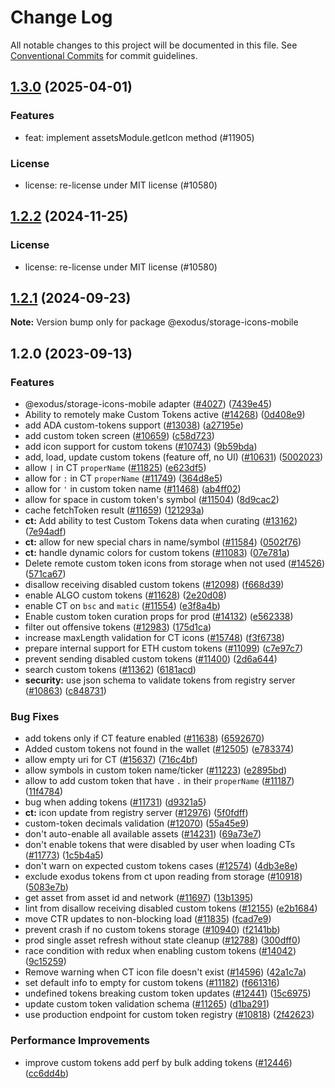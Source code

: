 # Change Log

All notable changes to this project will be documented in this file.
See [Conventional Commits](https://conventionalcommits.org) for commit guidelines.

## [1.3.0](https://github.com/ExodusMovement/exodus-hydra/compare/@exodus/storage-icons-mobile@1.2.1...@exodus/storage-icons-mobile@1.3.0) (2025-04-01)

### Features

- feat: implement assetsModule.getIcon method (#11905)

### License

- license: re-license under MIT license (#10580)

## [1.2.2](https://github.com/ExodusMovement/exodus-hydra/compare/@exodus/storage-icons-mobile@1.2.1...@exodus/storage-icons-mobile@1.2.2) (2024-11-25)

### License

- license: re-license under MIT license (#10580)

## [1.2.1](https://github.com/ExodusMovement/exodus-hydra/compare/@exodus/storage-icons-mobile@1.1.1...@exodus/storage-icons-mobile@1.2.1) (2024-09-23)

**Note:** Version bump only for package @exodus/storage-icons-mobile

## 1.2.0 (2023-09-13)

### Features

- @exodus/storage-icons-mobile adapter ([#4027](https://github.com/ExodusMovement/exodus-hydra/issues/4027)) ([7439e45](https://github.com/ExodusMovement/exodus-hydra/commit/7439e4513a400caa72508d503fbc23850a3441cc))
- Ability to remotely make Custom Tokens active ([#14268](https://github.com/ExodusMovement/exodus-hydra/issues/14268)) ([0d408e9](https://github.com/ExodusMovement/exodus-hydra/commit/0d408e97e4294d70983a9fccadead4451697e2fb))
- add ADA custom-tokens support ([#13038](https://github.com/ExodusMovement/exodus-hydra/issues/13038)) ([a27195e](https://github.com/ExodusMovement/exodus-hydra/commit/a27195e289028d77813e08215f431bc9f7ac1385))
- add custom token screen ([#10659](https://github.com/ExodusMovement/exodus-hydra/issues/10659)) ([c58d723](https://github.com/ExodusMovement/exodus-hydra/commit/c58d72376a0dfdc771de06961f63ed778a09b08e))
- add icon support for custom tokens ([#10743](https://github.com/ExodusMovement/exodus-hydra/issues/10743)) ([9b59bda](https://github.com/ExodusMovement/exodus-hydra/commit/9b59bda623b930348d785830ea7d77bdc9a66e4c))
- add, load, update custom tokens (feature off, no UI) ([#10631](https://github.com/ExodusMovement/exodus-hydra/issues/10631)) ([5002023](https://github.com/ExodusMovement/exodus-hydra/commit/5002023cbc4128ebf4d1748fc4a13f9b42f39d28))
- allow `|` in CT `properName` ([#11825](https://github.com/ExodusMovement/exodus-hydra/issues/11825)) ([e623df5](https://github.com/ExodusMovement/exodus-hydra/commit/e623df52b05bc35fb6fc168c075450f064ab4f9d))
- allow for `:` in CT `properName` ([#11749](https://github.com/ExodusMovement/exodus-hydra/issues/11749)) ([364d8e5](https://github.com/ExodusMovement/exodus-hydra/commit/364d8e5924e0395f3023f28e063ab2de754fdf1b))
- allow for `'` in custom token name ([#11468](https://github.com/ExodusMovement/exodus-hydra/issues/11468)) ([ab4ff02](https://github.com/ExodusMovement/exodus-hydra/commit/ab4ff02d844836446f0d201870a27443961f81db))
- allow for space in custom token's symbol ([#11504](https://github.com/ExodusMovement/exodus-hydra/issues/11504)) ([8d9cac2](https://github.com/ExodusMovement/exodus-hydra/commit/8d9cac27cbbf2100cec9392db700cde7069e3028))
- cache fetchToken result ([#11659](https://github.com/ExodusMovement/exodus-hydra/issues/11659)) ([121293a](https://github.com/ExodusMovement/exodus-hydra/commit/121293a95b50c90af7f1e09169a1000b8c79fa8b))
- **ct:** Add ability to test Custom Tokens data when curating ([#13162](https://github.com/ExodusMovement/exodus-hydra/issues/13162)) ([7e94adf](https://github.com/ExodusMovement/exodus-hydra/commit/7e94adf8cc1810a4c49b594eadfa4fb826ef9b14))
- **ct:** allow for new special chars in name/symbol ([#11584](https://github.com/ExodusMovement/exodus-hydra/issues/11584)) ([0502f76](https://github.com/ExodusMovement/exodus-hydra/commit/0502f764e2676228d81c4c794c503e1206b35124))
- **ct:** handle dynamic colors for custom tokens ([#11083](https://github.com/ExodusMovement/exodus-hydra/issues/11083)) ([07e781a](https://github.com/ExodusMovement/exodus-hydra/commit/07e781a3c7205f55690cb52767815369a3cb423f))
- Delete remote custom token icons from storage when not used ([#14526](https://github.com/ExodusMovement/exodus-hydra/issues/14526)) ([571ca67](https://github.com/ExodusMovement/exodus-hydra/commit/571ca67ecb27becddeae2a5fd2242a3a62875376))
- disallow receiving disabled custom tokens ([#12098](https://github.com/ExodusMovement/exodus-hydra/issues/12098)) ([f668d39](https://github.com/ExodusMovement/exodus-hydra/commit/f668d397889349ebc91be3b7cb6b988f91e37bf4))
- enable ALGO custom tokens ([#11628](https://github.com/ExodusMovement/exodus-hydra/issues/11628)) ([2e20d08](https://github.com/ExodusMovement/exodus-hydra/commit/2e20d087452648df50ff18810da722f24b964421))
- enable CT on `bsc` and `matic` ([#11554](https://github.com/ExodusMovement/exodus-hydra/issues/11554)) ([e3f8a4b](https://github.com/ExodusMovement/exodus-hydra/commit/e3f8a4b1e12984e28cf17eb0e1e9f086d573195e))
- Enable custom token curation props for prod ([#14132](https://github.com/ExodusMovement/exodus-hydra/issues/14132)) ([e562338](https://github.com/ExodusMovement/exodus-hydra/commit/e5623385acde65111d28c062b6f02ab7456996d7))
- filter out offensive tokens ([#12983](https://github.com/ExodusMovement/exodus-hydra/issues/12983)) ([175d1ca](https://github.com/ExodusMovement/exodus-hydra/commit/175d1ca2fb4ef9afea0e5612193c7206c38dd088))
- increase maxLength validation for CT icons ([#15748](https://github.com/ExodusMovement/exodus-hydra/issues/15748)) ([f3f6738](https://github.com/ExodusMovement/exodus-hydra/commit/f3f673874541dc5699df857a530daca3fe1f40c6))
- prepare internal support for ETH custom tokens ([#11099](https://github.com/ExodusMovement/exodus-hydra/issues/11099)) ([c7e97c7](https://github.com/ExodusMovement/exodus-hydra/commit/c7e97c74a996f857ca2341695fcdfeae513eb8c0))
- prevent sending disabled custom tokens ([#11400](https://github.com/ExodusMovement/exodus-hydra/issues/11400)) ([2d6a644](https://github.com/ExodusMovement/exodus-hydra/commit/2d6a64488ab2ae539c88e2cca577a75c2971043f))
- search custom tokens ([#11362](https://github.com/ExodusMovement/exodus-hydra/issues/11362)) ([6181acd](https://github.com/ExodusMovement/exodus-hydra/commit/6181acd0c84913c57e52d5c2429196243194051d))
- **security:** use json schema to validate tokens from registry server ([#10863](https://github.com/ExodusMovement/exodus-hydra/issues/10863)) ([c848731](https://github.com/ExodusMovement/exodus-hydra/commit/c848731bdafeac3ddae67af2cc3750c6346e0c51))

### Bug Fixes

- add tokens only if CT feature enabled ([#11638](https://github.com/ExodusMovement/exodus-hydra/issues/11638)) ([6592670](https://github.com/ExodusMovement/exodus-hydra/commit/6592670a0fde79b4fd0a79310ee87d445963e51e))
- Added custom tokens not found in the wallet ([#12505](https://github.com/ExodusMovement/exodus-hydra/issues/12505)) ([e783374](https://github.com/ExodusMovement/exodus-hydra/commit/e783374a9f2cd24ff35b5cb7dfac6d33ac8ddf23))
- allow empty uri for CT ([#15637](https://github.com/ExodusMovement/exodus-hydra/issues/15637)) ([716c4bf](https://github.com/ExodusMovement/exodus-hydra/commit/716c4bfea0d8024f158e6d0f5c3821c2e756a5ff))
- allow symbols in custom token name/ticker ([#11223](https://github.com/ExodusMovement/exodus-hydra/issues/11223)) ([e2895bd](https://github.com/ExodusMovement/exodus-hydra/commit/e2895bd05c17a5a4c143dd03e8e9c18786aa81c5))
- allow to add custom token that have `.` in their `properName` ([#11187](https://github.com/ExodusMovement/exodus-hydra/issues/11187)) ([11f4784](https://github.com/ExodusMovement/exodus-hydra/commit/11f47847ecec1add708d9f521029ef1939f5e9b5))
- bug when adding tokens ([#11731](https://github.com/ExodusMovement/exodus-hydra/issues/11731)) ([d9321a5](https://github.com/ExodusMovement/exodus-hydra/commit/d9321a5d1bcc228bf9c4060395bac560969bf55e))
- **ct:** icon update from registry server ([#12976](https://github.com/ExodusMovement/exodus-hydra/issues/12976)) ([5f0fdff](https://github.com/ExodusMovement/exodus-hydra/commit/5f0fdff54277e2a1d87e2082a91948b6f9e87a96))
- custom-token decimals validation ([#12070](https://github.com/ExodusMovement/exodus-hydra/issues/12070)) ([55a45e9](https://github.com/ExodusMovement/exodus-hydra/commit/55a45e92b498147c89ac94ae0aaf22a41386c6be))
- don't auto-enable all available assets ([#14231](https://github.com/ExodusMovement/exodus-hydra/issues/14231)) ([69a73e7](https://github.com/ExodusMovement/exodus-hydra/commit/69a73e7785e9a0c4b78b7c9b626d4c889e56c660))
- don't enable tokens that were disabled by user when loading CTs ([#11773](https://github.com/ExodusMovement/exodus-hydra/issues/11773)) ([1c5b4a5](https://github.com/ExodusMovement/exodus-hydra/commit/1c5b4a5655842b81866dd119f55d0f9e83c98bf5))
- don't warn on expected custom tokens cases ([#12574](https://github.com/ExodusMovement/exodus-hydra/issues/12574)) ([4db3e8e](https://github.com/ExodusMovement/exodus-hydra/commit/4db3e8ef9a619f576bec38cb38d9d37ef08f2a44))
- exclude exodus tokens from ct upon reading from storage ([#10918](https://github.com/ExodusMovement/exodus-hydra/issues/10918)) ([5083e7b](https://github.com/ExodusMovement/exodus-hydra/commit/5083e7b1a29f052ed6361671b0b69acb5b6844cd))
- get asset from asset id and network ([#11697](https://github.com/ExodusMovement/exodus-hydra/issues/11697)) ([13b1395](https://github.com/ExodusMovement/exodus-hydra/commit/13b139526ec543b4fc6236fc56cafd455c136045))
- lint from disallow receiving disabled custom tokens ([#12155](https://github.com/ExodusMovement/exodus-hydra/issues/12155)) ([e2b1684](https://github.com/ExodusMovement/exodus-hydra/commit/e2b16844b136f4c8fafeabc93f9d08a6275debfa))
- move CTR updates to non-blocking load ([#11835](https://github.com/ExodusMovement/exodus-hydra/issues/11835)) ([fcad7e9](https://github.com/ExodusMovement/exodus-hydra/commit/fcad7e90d1aa96ff46ddd22d9cb7bd07245e7e7b))
- prevent crash if no custom tokens storage ([#10940](https://github.com/ExodusMovement/exodus-hydra/issues/10940)) ([f2141bb](https://github.com/ExodusMovement/exodus-hydra/commit/f2141bb3b2d24c2f6300615f56568c3da5f128e3))
- prod single asset refresh without state cleanup ([#12788](https://github.com/ExodusMovement/exodus-hydra/issues/12788)) ([300dff0](https://github.com/ExodusMovement/exodus-hydra/commit/300dff0c37ec6aaf3d49a4b57bbd19c299149e4b))
- race condition with redux when enabling custom tokens ([#14042](https://github.com/ExodusMovement/exodus-hydra/issues/14042)) ([9c15259](https://github.com/ExodusMovement/exodus-hydra/commit/9c15259a11889e8fe557f433548f50dbb2dd1a9e))
- Remove warning when CT icon file doesn't exist ([#14596](https://github.com/ExodusMovement/exodus-hydra/issues/14596)) ([42a1c7a](https://github.com/ExodusMovement/exodus-hydra/commit/42a1c7a71b5b10ec357849a1b6e52a1adde0be72))
- set default info to empty for custom tokens ([#11182](https://github.com/ExodusMovement/exodus-hydra/issues/11182)) ([f661316](https://github.com/ExodusMovement/exodus-hydra/commit/f661316f117fba0dce6e76ff9b7c692845beffbb))
- undefined tokens breaking custom token updates ([#12441](https://github.com/ExodusMovement/exodus-hydra/issues/12441)) ([15c6975](https://github.com/ExodusMovement/exodus-hydra/commit/15c6975caee707e05fd66b1a3f5f79ee0e7fb76b))
- update custom token validation schema ([#11265](https://github.com/ExodusMovement/exodus-hydra/issues/11265)) ([d1ba291](https://github.com/ExodusMovement/exodus-hydra/commit/d1ba2912f330be992a1f2b70101eb648b1e37380))
- use production endpoint for custom token registry ([#10818](https://github.com/ExodusMovement/exodus-hydra/issues/10818)) ([2f42623](https://github.com/ExodusMovement/exodus-hydra/commit/2f426230cfe0460cb07ff39bf69236b870c7f7df))

### Performance Improvements

- improve custom tokens add perf by bulk adding tokens ([#12446](https://github.com/ExodusMovement/exodus-hydra/issues/12446)) ([cc6dd4b](https://github.com/ExodusMovement/exodus-hydra/commit/cc6dd4b3cb7e8ba3a705eab7654d53a7b36a5b49))
